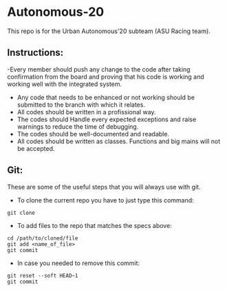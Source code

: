 # Autonomous-20
This repo is for the Urban Autonomous'20 subteam (ASU Racing team).

## Instructions:
-Every member should push any change to the code after taking confirmation from the board and proving that his code is working and working well with the integrated system.
- Any code that needs to be enhanced or not working should be submitted to the branch with which it relates.
- All codes should be written in a profissional way.
- The codes should Handle every expected exceptions and raise warnings to reduce the time of debugging.
- The codes should be well-documented and readable.
- All codes should be written as classes. Functions and big mains will not be accepted.

## Git:

These are some of the useful steps that you will always use with git.

- To clone the current repo you have to just type this command:
```
git clone
```
- To add files to the repo that matches the specs above:
```
cd /path/to/cloned/file
git add <name_of_file>
git commit
```
- In case you needed to remove this commit:
```
git reset --soft HEAD~1
git commit
```

